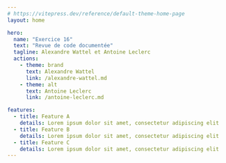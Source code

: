 ```yaml
---
# https://vitepress.dev/reference/default-theme-home-page
layout: home

hero:
  name: "Exercice 16"
  text: "Revue de code documentée"
  tagline: Alexandre Wattel et Antoine Leclerc
  actions:
    - theme: brand
      text: Alexandre Wattel
      link: /alexandre-wattel.md
    - theme: alt
      text: Antoine Leclerc
      link: /antoine-leclerc.md

features:
  - title: Feature A
    details: Lorem ipsum dolor sit amet, consectetur adipiscing elit
  - title: Feature B
    details: Lorem ipsum dolor sit amet, consectetur adipiscing elit
  - title: Feature C
    details: Lorem ipsum dolor sit amet, consectetur adipiscing elit
---
```

